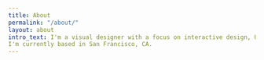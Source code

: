 ```yaml
---
title: About
permalink: "/about/"
layout: about
intro_text: I'm a visual designer with a focus on interactive design, UI/UX, and digital storytelling. I've been on the Creative Team at Everlane since 2015, where I've helped develop and evolve our launch landing pages, digital products, and interactive campaigns.
I'm currently based in San Francisco, CA.
---
```

